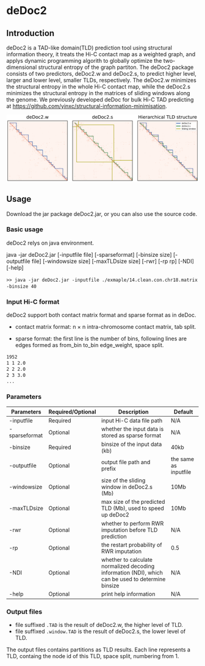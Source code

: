 # deDoc2
## Introduction
deDoc2 is a TAD-like domain(TLD) prediction tool using structural information theory, it treats the Hi-C contact map as a weighted graph, 
and applys dynamic programming algorith to globally optimize the two-dimensional structural entropy of the graph partiton. 
The deDoc2 package consists of two predictors, deDoc2.w and deDoc2.s, to predict higher level, larger and lower level, smaller TLDs, respectively. 
The deDoc2.w minimizes the structural entropy in the whole Hi-C contact map, while the deDoc2.s minimizes the structural entropy in the matrices of sliding windows along the genome. 
We previously developed deDoc for bulk Hi-C TAD predicting at https://github.com/yinxc/structural-information-minimisation.

![image](figures/Overview.png)

## Usage

Download the jar package deDoc2.jar, or you can also use the source code.

### Basic usage

deDoc2 relys on java environment.

java -jar deDoc2.jar [-inputfile file] [-sparseformat] [-binsize size] [-outputfile file] [-windowsize size] [-maxTLDsize size] 
[-rwr] [-rp rp] [-NDI] [-help]

`>> java -jar deDoc2.jar -inputfile ./exmaple/14.clean.con.chr18.matrix -binsize 40`

### Input Hi-C format

deDoc2 support both contact matrix format and sparse format as in deDoc.

- contact matrix format: n × n intra-chromosome contact matrix, tab split.

- sparse format: the first line is the number of bins, following lines are edges formed as from_bin to_bin edge_weight, space split.
```
1952
1 1 2.0
2 2 2.0
2 3 3.0
...
```

### Parameters

|Parameters|Required/Optional|Description|Default|
|----------|-----------------|-----------|-------|
|-inputfile|Required|input Hi-C data file path|N/A|
|-sparseformat|Optional|whether the input data is stored as sparse format|N/A|
|-binsize|Required|binsize of the input data (kb)|40kb|
|-outputfile|Optional|output file path and prefix|the same as inputfile|
|-windowsize|Optional|size of the sliding window in deDoc2.s (Mb)|10Mb|
|-maxTLDsize|Optional|max size of the predicted TLD (Mb), used to speed up deDoc2|10Mb|
|-rwr|Optional|whether to perform RWR imputation before TLD prediction|N/A|
|-rp|Optional|the restart probability of RWR imputation|0.5|
|-NDI|Optional|whether to calculate normalized decoding information (NDI), which can be used to determine binsize|N/A|
|-help|Optional|print help information|N/A|


### Output files

- file suffixed `.TAD` is the result of deDoc2.w, the higher level of TLD.
- file suffixed `.window.TAD` is the result of deDoc2.s, the lower level of TLD.

The output files contains partitions as TLD results. Each line represents a TLD, containg the node id of this TLD, space split, numbering from 1.
